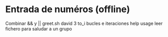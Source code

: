 
# Entrada de numéros (offline)

Combinar && y ||
greet.sh david 3
to_i
bucles e iteraciones
help usage
leer fichero para saludar a un grupo
